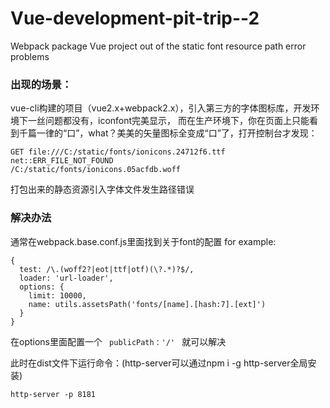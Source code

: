 # Vue-development-pit-trip--2
Webpack package Vue project out of the static font resource path error problems



### 出现的场景：
vue-cli构建的项目（vue2.x+webpack2.x），引入第三方的字体图标库，开发环境下一丝问题都没有，iconfont完美显示，
而在生产环境下，你在页面上只能看到千篇一律的“口”，what？美美的矢量图标全变成“口”了，打开控制台才发现：
```
GET file:///C:/static/fonts/ionicons.24712f6.ttf net::ERR_FILE_NOT_FOUND
/C:/static/fonts/ionicons.05acfdb.woff
```
打包出来的静态资源引入字体文件发生路径错误

### 解决办法
通常在webpack.base.conf.js里面找到关于font的配置
for example:
```
{
  test: /\.(woff2?|eot|ttf|otf)(\?.*)?$/,
  loader: 'url-loader',
  options: {
    limit: 10000,
    name: utils.assetsPath('fonts/[name].[hash:7].[ext]')
  }
}
```
在options里面配置一个
<code> publicPath：'/' </code>
就可以解决

此时在dist文件下运行命令：(http-server可以通过npm i -g http-server全局安装)
```
http-server -p 8181
```
